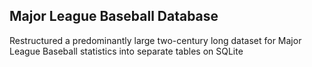 ## Major League Baseball Database

Restructured a predominantly large two-century long dataset for Major League Baseball statistics into separate tables on SQLite
